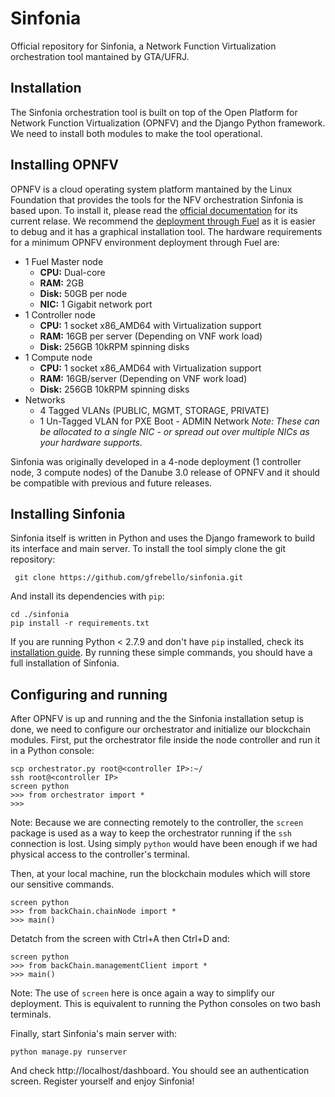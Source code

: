 **Sinfonia**
============
Official repository for Sinfonia, a Network Function Virtualization orchestration tool mantained by GTA/UFRJ.



Installation
------------

The Sinfonia orchestration tool is built on top of the Open Platform for Network Function Virtualization (OPNFV) and the Django Python framework.  We need to install both modules to make the tool operational.

Installing OPNFV
----------------
OPNFV is a cloud operating system platform mantained by the Linux Foundation that provides the tools for the NFV orchestration Sinfonia is based upon. To install it, please read the [official documentation](http://docs.opnfv.org/en/stable-danube/release/installation.introduction.html) for its current relase. We recommend the [deployment through Fuel](http://docs.opnfv.org/en/stable-danube/submodules/fuel/docs/release/installation/index.html#fuel-installation) as it is easier to debug and it has a graphical installation tool. The hardware requirements for a minimum OPNFV environment deployment through Fuel are:

 - 1 Fuel Master node
 	- **CPU:**	Dual-core
	- **RAM:**	2GB 
	- **Disk:** 	50GB per node
	- **NIC:**  1 Gigabit network port
 - 1 Controller node
	- **CPU:**	1 socket x86_AMD64 with Virtualization support
	- **RAM:**	16GB per server (Depending on VNF work load)
	- **Disk:**	256GB 10kRPM spinning disks
 - 1 Compute node
	- **CPU:**	1 socket x86_AMD64 with Virtualization support
	- **RAM:**	16GB/server (Depending on VNF work load)
	- **Disk:**	256GB 10kRPM spinning disks
 - Networks
	- 4 Tagged VLANs (PUBLIC, MGMT, STORAGE, PRIVATE)
	- 1 Un-Tagged VLAN for PXE Boot - ADMIN Network
*Note: These can be allocated to a single NIC - or spread out over multiple NICs as your hardware supports.*
 
 Sinfonia was originally developed in a 4-node deployment (1 controller node, 3 compute nodes) of the Danube 3.0 release of OPNFV and it should be compatible with previous and future releases.  


Installing Sinfonia
----------------
Sinfonia itself is written in Python and uses the Django framework to build its interface and main server. To install the tool simply clone the git repository:

     git clone https://github.com/gfrebello/sinfonia.git

And install its dependencies with `pip`:
		
    cd ./sinfonia
    pip install -r requirements.txt

If you are running Python < 2.7.9 and don't have `pip` installed, check its [installation guide](https://pip.pypa.io/en/stable/installing/). By running  these simple commands, you should have a full installation of Sinfonia. 

Configuring and running 
----------------

After OPNFV is up and running and the the Sinfonia installation setup is done, we need to configure our orchestrator and initialize our blockchain modules. First, put the orchestrator file inside the node controller and run it in a Python console:

    scp orchestrator.py root@<controller IP>:~/
	ssh root@<controller IP>
	screen python
	>>> from orchestrator import *
	>>> 

Note: Because we are connecting remotely to the controller, the `screen` package is used as a way to keep the orchestrator running if the `ssh` connection is lost. Using simply `python` would have been enough if we had physical access to the controller's terminal.

Then, at your local machine, run the blockchain modules which will store our sensitive commands. 

    screen python
	>>> from backChain.chainNode import *
	>>> main()
Detatch from the screen with Ctrl+A then Ctrl+D and:

    screen python
	>>> from backChain.managementClient import *
	>>> main()

Note: The use of `screen` here is once again a way to simplify our deployment. This is equivalent to running the Python consoles on two bash terminals. 

Finally, start Sinfonia's main server with:

    python manage.py runserver

And check http://localhost/dashboard. You should see an authentication screen. Register yourself and enjoy Sinfonia!
